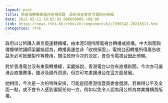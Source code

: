 ```yaml
---
layout: post
title: 學者指轉播奧運非收視保證　政府決定會否令電視台倚賴
date: 2021-05-11 18:02:03.000000000 +08:00
link: https://news.rthk.hk/rthk/ch/component/k2/1590342-20210511.htm
categories: rthk
---
```


政府以公帑購入東京奧運轉播權，由本港5間持牌電視台轉播或直播。中大新聞與傳播學院講師梁麗娟認為，轉播奧運並非「收視保證」，電視台因轉播所得廣告收益未必可抵銷製作等費用，關注政府今次的決定，會否令電視台因此倚賴。

對於香港電台沒有東奧轉播權，梁麗娟說，香港電台以往有直播新聞，今次亦可讓港台直播賽事，雖涉及額外資源，但亦可考慮讓港台在這方面發展。

她相信，今次是一次的特殊安排，可能是回應港協暨奧委會邀請，若做得公平及全面一點，或不會令人感到偏幫任何一方，例如以免令人認為用公帑為商業機構買版權。
